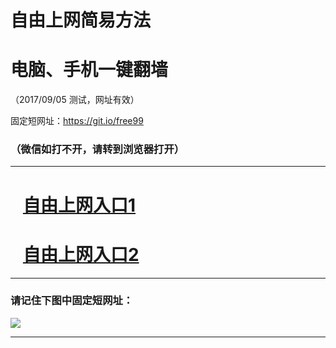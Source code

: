 ﻿# 自由上网简易方法

# 电脑、手机一键翻墙

（2017/09/05 测试，网址有效）

固定短网址：https://git.io/free99

### （微信如打不开，请转到浏览器打开）


***





# &nbsp;&nbsp; <a href="http://ft388019127.fwq-tz1001.xyz/fwqtz01.html?t=090500111576 " target="_blank">自由上网入口1</a>
# &nbsp;&nbsp; <a href="http://ft4058289.fwq-tz1002.xyz/fwqtz02.html?t=09050011601 " target="_blank">自由上网入口2</a>
***

### 请记住下图中固定短网址：

<img src="https://s3-us-west-2.amazonaws.com/fwq-1001/yjfq-20170905okok.png" /> 


***

